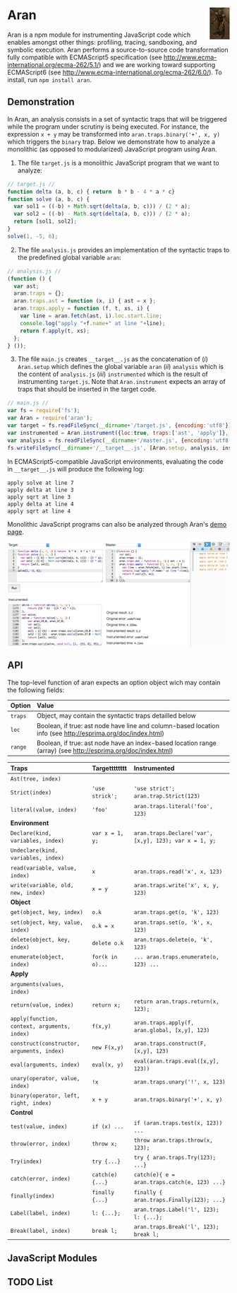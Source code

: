 # Aran <img src="aran.png" align="right" alt="aran-logo" title="Aran Linvail"/>

Aran is a npm module for instrumenting JavaScript code which enables amongst other things: profiling, tracing, sandboxing, and symbolic execution. Aran performs a source-to-source code transformation fully compatible with ECMAScript5 specification (see http://www.ecma-international.org/ecma-262/5.1/) and we are working toward supporting ECMAScript6 (see http://www.ecma-international.org/ecma-262/6.0/). To install, run `npm install aran`.

## Demonstration

In Aran, an analysis consists in a set of syntactic traps that will be triggered while the program under scrutiny is being executed.
For instance, the expression `x + y` may be transformed into `aran.traps.binary('+', x, y)` which triggers the `binary` trap.
Below we demonstrate how to analyze a monolithic (as opposed to modularized) JavaScript program using Aran.

1. The file `target.js` is a monolithic JavaScript program that we want to analyze:

  ```javascript
  // target.js //
  function delta (a, b, c) { return  b * b - 4 * a * c}
  function solve (a, b, c) {
    var sol1 = ((-b) + Math.sqrt(delta(a, b, c))) / (2 * a);
    var sol2 = ((-b) - Math.sqrt(delta(a, b, c))) / (2 * a);
    return [sol1, sol2];
  }
  solve(1, -5, 6);
  ```

2. The file `analysis.js` provides an implementation of the syntactic traps to the predefined global variable `aran`:

  ```javascript
  // analysis.js //
  (function () {
    var ast;
    aran.traps = {};
    aran.traps.ast = function (x, i) { ast = x };
    aran.traps.apply = function (f, t, xs, i) {
      var line = aran.fetch(ast, i).loc.start.line;
      console.log("apply "+f.name+" at line "+line);
      return f.apply(t, xs);
    };
  } ());
  ```

3. The file `main.js` creates `__target__.js` as the concatenation of (*i*) `Aran.setup` which defines the global variable `aran` (*ii*) `analysis` which is the content of `analysis.js` (*iii*) `instrumented` which is the result of instrumenting `target.js`. Note that `Aran.instrument` expects an array of traps that should be inserted in the target code.

  ```javascript
  // main.js //
  var fs = require('fs');
  var Aran = require('aran');
  var target = fs.readFileSync(__dirname+'/target.js', {encoding:'utf8'});
  var instrumented = Aran.instrument({loc:true, traps:['ast', 'apply']}, target);
  var analysis = fs.readFileSync(__dirname+'/master.js', {encoding:'utf8'});
  fs.writeFileSync(__dirname+'/__target__.js', [Aran.setup, analysis, instrumented].join('\n'));
  ```

In ECMAScript5-compatible JavaScript environments, evaluating the code in `__target__.js` will produce the following log: 

```
apply solve at line 7
apply delta at line 3
apply sqrt at line 3
apply delta at line 4
apply sqrt at line 4
```

Monolithic JavaScript programs can also be analyzed through Aran's [demo page](http://rawgit.com/lachrist/aran/master/glitterdust/demo.html).

<img src="demo.png" align="center" alt="demo-screenshot" title="Aran's demonstration page"/>

## API

The top-level function of aran expects an option object wich may contain the following fields:

Option  | Value
:-------|:----------------
`traps` | Object, may contain the syntactic traps detailled below
`loc`   | Boolean, if true: ast node have line and column-based location info (see http://esprima.org/doc/index.html)
`range` | Boolean, if true: ast node have an index-based location range (array) (see http://esprima.org/doc/index.html)

Traps | Targetttttttt | Instrumented
:-----|:-------|:------------
`Ast(tree, index)` ||
`Strict(index)` | `'use strick';` | `'use strict'; aran.trap.Strict(123)`
`literal(value, index)` | `'foo'` | `aran.traps.literal('foo', 123)`
**Environment** ||
`Declare(kind, variables, index)` | `var x = 1, y;` | `aran.traps.Declare('var', [x,y], 123); var x = 1, y;`
`Undeclare(kind, variables, index)` ||
`read(variable, value, index)` | `x` | `aran.traps.read('x', x, 123)` |
`write(variable, old, new, index)` | `x = y` | `aran.traps.write('x', x, y, 123)`
**Object** ||
`get(object, key, index)` | `o.k` | `aran.traps.get(o, 'k', 123)` 
`set(object, key, value, index)` | `o.k = x` | `aran.traps.set(o, 'k', x, 123)`
`delete(object, key, index)` | `delete o.k` | `aran.traps.delete(o, 'k', 123)`
`enumerate(object, index)` | `for(k in o)...` | `... aran.traps.enumerate(o, 123) ...`
**Apply** ||
`arguments(values, index)` ||
`return(value, index)` | `return x;` | `return aran.traps.return(x, 123);`
`apply(function, context, arguments, index)` | `f(x,y)` | `aran.traps.apply(f, aran.global, [x,y], 123)`
`construct(constructor, arguments, index)` | `new F(x,y)` | `aran.traps.construct(F, [x,y], 123)`
`eval(arguments, index)` | `eval(x, y)` | `eval(aran.traps.eval([x,y], 123))`
`unary(operator, value, index)` | `!x` | `aran.traps.unary('!', x, 123)`
`binary(operator, left, right, index)` | `x + y` | `aran.traps.binary('+', x, y)`
**Control** ||
`test(value, index)` | `if (x) ...` | `if (aran.traps.test(x, 123)) ...`
`throw(error, index)` | `throw x;` | `throw aran.traps.throw(x, 123);`
`Try(index)` | `try {...}` | `try { aran.traps.Try(123); ...}`
`catch(error, index)` | `catch(e){...}` | `catch(e){ e = aran.traps.catch(e, 123) ...}`
`finally(index)` | `finally {...}` | `finally { aran.traps.Finally(123); ...}`
`Label(label, index)` | `l: {...};` | `aran.traps.Label('l', 123); l: {...};`
`Break(label, index)` | `break l;` | `aran.traps.Break('l', 123); break l;`

## JavaScript Modules



## TODO List